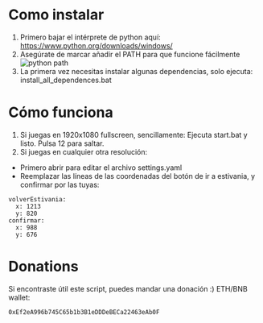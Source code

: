 # Como instalar
1) Primero bajar el intérprete de python aquí:
https://www.python.org/downloads/windows/
2) Asegúrate de marcar añadir el PATH para que funcione fácilmente
![python path](https://i.imgur.com/pAIyWDT.png)
3) La primera vez necesitas instalar algunas dependencias, solo ejecuta:
install_all_dependences.bat

# Cómo funciona
1) Si juegas en 1920x1080 fullscreen, sencillamente:
Ejecuta start.bat y listo. Pulsa 12 para saltar.
2) Si juegas en cualquier otra resolución:
  - Primero abrir para editar el archivo settings.yaml
  - Reemplazar las líneas de las coordenadas del botón de ir a estivania, y confirmar por las tuyas:
  ```
  volverEstivania:
    x: 1213
    y: 820
  confirmar:
    x: 988
    y: 676
   ```

# Donations
Si encontraste útil este script, puedes mandar una donación :)
ETH/BNB wallet:
```sh
0xEf2eA996b745C65b1b3B1eDDDeBECa22463eAb0F
```
